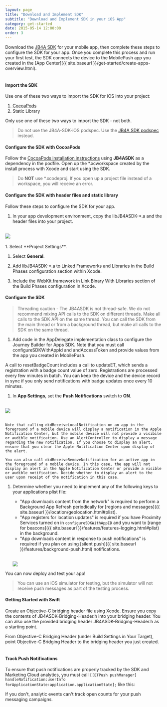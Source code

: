 ```yaml
---
layout: page
title: "Download and Implement SDK"
subtitle: "Download and Implement SDK in your iOS App"
category: get-started
date: 2015-05-14 12:00:00
order: 3
---
```

Download the [JB4A SDK]({{site.codeurl}}) for your mobile app, then complete these steps to configure the SDK for your app. Once you complete this process and run your first test, the SDK connects the device to the MobilePush app you created in the [App Center]({{ site.baseurl }}/get-started/create-apps-overview.html).<br/><br/>

<h4>Import the SDK</h4>
Use one of these two ways to import the SDK for iOS into your project:

1.	[CocoaPods](https://guides.cocoapods.org/using/using-cocoapods.html)
1.	Static Library

Only use one of these two ways to import the SDK - not both.

> Do not use the JB4A-SDK-iOS podspec. Use the [JB4A SDK podspec](https://cocoapods.org/?q=jb4a) instead.

<h4>Configure the SDK with CocoaPods</h4>

Follow the [CocoaPods installation instructions](https://guides.cocoapods.org/using/using-cocoapods.html) using **JB4ASDK** as a dependency in the podfile. Open up the *.xcworkspace created by the install process with Xcode and start using the SDK.

> Do <b>NOT</b> use *.xcodeproj. If you open up a project file instead of a workspace, you will receive an error.<br/>

<h4>Configure the SDK with header files and static library</h4>

Follow these steps to configure the SDK for your app.<br/>

1.  In your app development environment, copy the libJB4ASDK-*.a and the header files into your project.
<br/>
 <img class="img-responsive" src="{{ site.baseurl }}/assets/iossdk-artifacts.png" /><br/>
<br/>
1.  Select **Project Settings**.

1.  Select **General**.

1.  Add libJB4ASDK-*.a to Linked Frameworks and Libraries in the Build Phases configuration section within Xcode.

1.	Include the WebKit.framework in Link Binary With Libraries section of the Build Phases configuration in Xcode.

#### Configure the SDK

> Threading caution - The JB4ASDK is not thread-safe. We do not recommend mixing API calls to the SDK on different threads. Make all calls to the SDK API on the same thread. You can call the SDK from the main thread or from a background thread, but make all calls to the SDK on the same thread.

1. Add code in the AppDelegate implementation class to configure the Journey Builder for Apps SDK. Note that you must call configureSDKWithAppId and andAccessToken and provide values from the app you created in MobilePush.
	<script src="https://gist.github.com/sfmc-mobilepushsdk/076015adff482663719373704f60925b.js"></script>
A call to resetBadgeCount includes a call to updateET, which sends a registration with a badge count value of zero. Registrations are processed every few minutes in batch. You can keep the device and the device record in sync if you only send notifications with badge updates once every 10 minutes.

1.	In **App Settings**, set the **Push Notifications** switch to **ON**.
<br/>
 <img class="img-responsive" src="{{ site.baseurl }}/assets/pushNotifications.png" /><br/>
<br/>

	Note that calling didReceiveLocalNotification on an app in the foreground of a mobile device will display a notification in the Apple Notification Center, but the mobile device will not provide a visibile or audible notification. Use an AlertController to display a message regarding the new notification. If you choose to display an alert, ensure that you clear the Apple Notification Center upon display of the alert.

	You can also call didReceiveRemoveNotification for an active app in the foreground of a mobile device. In this case, the app will not display an alert in the Apple Notification Center or provide a visible or audible notification. Decide whether to display an alert to the user upon receipt of the notification in this case.

1.  Determine whether you need to implement any of the following keys to your applications plist file:

	* "App downloads content from the network" is required to perform a Background App Refresh periodically for [regions and messages]({{ site.baseurl }}/location/geolocation.html#plist).
	* "App registers for location updates" is required if you have Proximity Services turned on in `configureSDKWithAppID` and you want to [range for beacons]({{ site.baseurl }}/features/features-logging.html#plist) in the background.
	* "App downloads content in response to push notifications" is required if you plan on using [silent push]({{ site.baseurl }}/features/background-push.html) notifications.

	<br/><img class="img-responsive" src="{{ site.baseurl }}/assets/background_modes_plist_entry.png" /><br/>

You can now deploy and test your app!

> You can use an iOS simulator for testing, but the simulator will not receive push messages as part of the testing process.

<h4>Getting Started with Swift</h4>
Create an Objective-C bridging header file using Xcode. Ensure you copy the contents of JB4ASDK-Bridging-Header.h into your bridging header. You can also use the provided bridging header JB4ASDK-Bridging-Header.h as a starting point.

From Objective-C Bridging Header (under Build Settings in Your Target), point Objective-C Bridging Header to the bridging header you just created.<br/><br/>

#### Track Push Notifications

To ensure that push notifications are properly tracked by the SDK and Marketing Cloud analytics, you must call `[[ETPush pushManager] handleNotification:userInfo forApplicationState:application.applicationState];` like this:
<script src="https://gist.github.com/sfmc-mobilepushsdk/302c876fb8e4cf6d7b7eb0fa65bcaa79.js"></script>

If you don't, analytic events can't track open counts for your push messaging campaigns.
